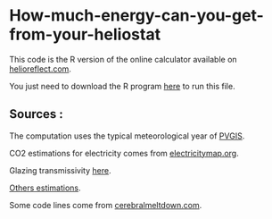 # How-much-energy-can-you-get-from-your-heliostat

This code is the R version of the online calculator available on 
<a href="https://helioreflect.com/en/how-much-energy-can-you-get-from-your-heliostat">helioreflect.com</a>.

You just need to download the R program <a href="https://cran.r-project.org/mirrors.html">here</a> to run this file.

<h2>Sources : </h2>
The computation uses the typical meteorological year of 
<a href="https://re.jrc.ec.europa.eu/pvg_tools/en/tools.html#TMY">PVGIS</a>.

CO2 estimations for electricity comes from 
<a href="https://github.com/tmrowco/electricitymap-contrib/blob/master/config/co2eq_parameters.json">electricitymap.org</a>.

Glazing transmissivity <a href="https://energie.wallonie.be/fr/07-06-facteur-solaire-g.html?IDC_PEB=9491&IDD=113659&IDC=9094">here</a>.


<a href="https://elyotherm.fr/comparatif-cout-energies-kwh">Others estimations</a>.

Some code lines come from <a href="http://cerebralmeltdown.com/">cerebralmeltdown.com</a>.
